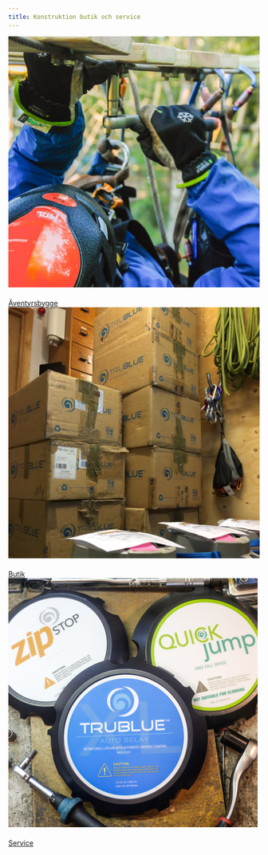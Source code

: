 ```yaml
---
title: Konstruktion butik och service
---
```



<div id="maincontainer">
<div class="mainsection" id="butikservicebygge">
    <div>
    <img src="images/bygge.jpg" class="mainpic"> 
    </div>
    <div class="buttondiv" style="margin-top:20px;"> <a href="/aventyrsbygge" class="button">Äventyrsbygge</a></div>
</div>

<div class="mainsection" id="butikservicebygge">
    <div>
    <img src="images/butik.jpg" class="mainpic"> 
    </div>
<div class="buttondiv" style="margin-top:20px;"> <a href="/butik" class="button">Butik</a></div>
</div>

<div class="mainsection" id="butikservicebygge">
    <div>
    <img src="images/servicetrio.jpg" class="mainpic"> 
    </div>
    <div class="buttondiv" style="margin-top:20px;"> <a href="/service" class="button">Service</a></div>
</div>